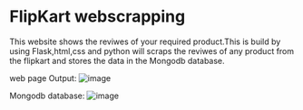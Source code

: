 # FlipKart webscrapping

This website shows the reviwes of your required product.This is build by using Flask,html,css and python will scraps the reviwes of any product from the flipkart and stores the data in the Mongodb database.

web page Output:
![image](https://github.com/sai-manas/error_webscrapping/assets/106865226/b8dbe69d-8673-4096-84a9-83f6b467ae95)

Mongodb database:
![image](https://github.com/sai-manas/flipkart_webscrapping/assets/106865226/b59ad512-ff44-4156-8801-0e26de15c52b)

